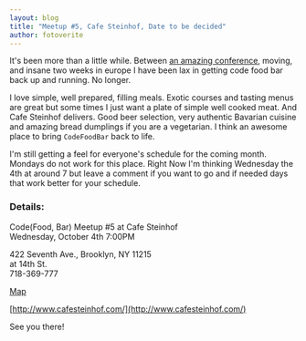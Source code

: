 ```yaml
---
layout: blog
title: "Meetup #5, Cafe Steinhof, Date to be decided"
author: fotoverite
---
```


It's been more than a little while. Between [an amazing conference](http://funconf.com/), moving, and insane two weeks in europe I have been lax in getting code food bar back up and running. No longer. 

I love simple, well prepared, filling meals. Exotic courses and tasting menus are great but some times I just want a plate of simple well cooked meat. And Cafe Steinhof delivers. Good beer selection, very authentic Bavarian cuisine and amazing bread dumplings if you are a vegetarian. I think an awesome place to bring `CodeFoodBar` back to life. 

I'm still getting a feel for everyone's schedule for the coming month. Mondays do not work for this place. Right Now I'm thinking Wednesday the 4th at around 7 but leave  a comment if you want to go and if needed days that work better for your schedule. 

### Details:

Code(Food, Bar) Meetup #5 at Cafe Steinhof<br />
Wednesday, October 4th 7:00PM

422 Seventh Ave., Brooklyn, NY 11215<br />
at 14th St.<br />
718-369-777‎

[Map](http://maps.google.com/maps?q=cafe+steinhof&hl=en&cd=1&ei=bbuYTIPhEJP0Ofm2_fAG&sll=40.687926,-73.964323&sspn=0.057396,0.047542&ie=UTF8&view=map&cid=6866924206748510096&ved=0CIkBEKUG&hq=cafe+steinhof&hnear=&ll=40.664217,-73.984122&spn=0.009636,0.022659&z=16)

[http://www.cafesteinhof.com/](http://www.cafesteinhof.com/)

See you there!